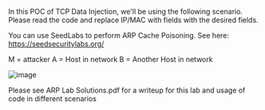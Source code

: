 In this POC of TCP Data Injection, we'll be using the following scenario.
Please read the code and replace IP/MAC with fields with the desired fields.

You can use SeedLabs to perform ARP Cache Poisoning. See here: https://seedsecuritylabs.org/

M = attacker
A = Host in network
B = Another Host in network

![image](https://user-images.githubusercontent.com/76045226/199382529-7146b904-47ac-4450-a1ec-026d25de0d9c.png)

Please see ARP Lab Solutions.pdf for a writeup for this lab and usage of code in different scenarios
